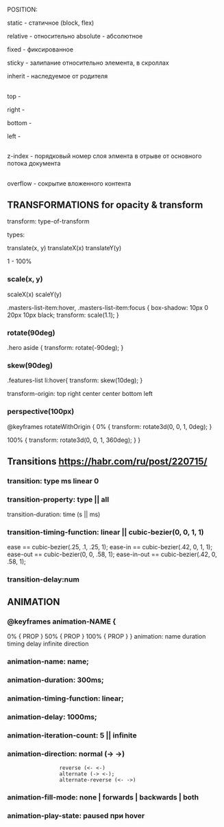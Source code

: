 ##

POSITION:

static - статичное (block, flex)

relative - относительно
absolute - абсолютное

fixed - фиксированное

sticky - залипание относительно элемента, в скроллах

inherit - наследуемое от родителя

##

top -

right -

bottom -

left -

##

z-index - порядковый номер слоя элмента в отрыве от основного потока документа

##

overflow - сокрытие вложенного контента

## TRANSFORMATIONS for opacity & transform

transform: type-of-transform

types:


translate(x, y)
translateX(x)
translateY(y)

<!--  -->

<!--  -->

1 - 100%

### scale(x, y)

scaleX(x)
scaleY(y)

<!--  -->

.masters-list-item:hover,
.masters-list-item:focus {
box-shadow: 10px 0 20px 10px black;
transform: scale(1.1);
}

<!--  -->

### rotate(90deg)

<!--  -->

.hero aside {
transform: rotate(-90deg);
}

<!--  -->

### skew(90deg)

<!--  -->

.features-list li:hover{
transform: skew(10deg);
}

<!-- точка вращения -->

transform-origin: top right
center center
bottom left

<!--  -->
### perspective(100px)

@keyframes rotateWithOrigin {
0% {
transform: rotate3d(0, 0, 1, 0deg);
}

100% {
transform: rotate3d(0, 0, 1, 360deg);
}
}

<!--  -->

## Transitions https://habr.com/ru/post/220715/

### transition: type ms linear 0

### transition-property: type || all
transition-duration: time (s || ms)

### transition-timing-function: linear || cubic-bezier(0, 0, 1, 1)

<!-- ///cubic-bezier(x1, y1, x2, y2) -->

ease == cubic-bezier(.25, .1, .25, 1);
ease-in == cubic-bezier(.42, 0, 1, 1);
ease-out == cubic-bezier(0, 0, .58, 1);
ease-in-out == cubic-bezier(.42, 0, .58, 1);

### transition-delay:num

## ANIMATION

### @keyframes animation-NAME {
0% {
PROP
}
50% {
PROP
}
100% {
PROP
}
}
animation: name duration timing delay infinite direction
### animation-name: name;
### animation-duration: 300ms;
### animation-timing-function: linear;
### animation-delay: 1000ms;
### animation-iteration-count: 5 || infinite 
### animation-direction: normal (-> ->) 
                     reverse (<- <-)
                     alternate (-> <-);
                     alternate-reverse (<- ->)

### animation-fill-mode: none | forwards | backwards | both

### animation-play-state: paused при hover